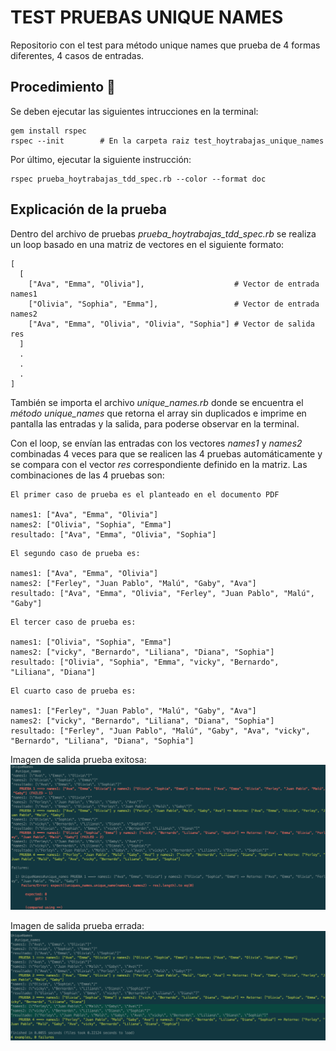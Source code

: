 # TEST PRUEBAS UNIQUE NAMES

Repositorio con el test para método unique names que prueba de 4 formas diferentes, 4 casos de entradas.

## Procedimiento 🚀
Se deben ejecutar las siguientes intrucciones en la terminal:

```
gem install rspec
rspec --init        # En la carpeta raiz test_hoytrabajas_unique_names
```

Por último, ejecutar la siguiente instrucción:

```
rspec prueba_hoytrabajas_tdd_spec.rb --color --format doc
```

## Explicación de la prueba

Dentro del archivo de pruebas _prueba_hoytrabajas_tdd_spec.rb_ se realiza un loop basado en una matriz de vectores en el siguiente formato:

```
[
  [
    ["Ava", "Emma", "Olivia"],                    # Vector de entrada names1
    ["Olivia", "Sophia", "Emma"],                 # Vector de entrada names2
    ["Ava", "Emma", "Olivia", "Olivia", "Sophia"] # Vector de salida res
  ]
  .
  .
  .
]
```

También se importa el archivo _unique_names.rb_ donde se encuentra el _método unique_names_ que retorna el array sin duplicados e imprime en pantalla las entradas y la salida, para poderse observar en la terminal.

Con el loop, se envían las entradas con los vectores _names1_ y _names2_ combinadas 4 veces para que se realicen las 4 pruebas automáticamente y se compara con el vector _res_ correspondiente definido en la matriz. Las combinaciones de las 4 pruebas son:

```
El primer caso de prueba es el planteado en el documento PDF

names1: ["Ava", "Emma", "Olivia"]
names2: ["Olivia", "Sophia", "Emma"]
resultado: ["Ava", "Emma", "Olivia", "Sophia"]
```

```
El segundo caso de prueba es:

names1: ["Ava", "Emma", "Olivia"]
names2: ["Ferley", "Juan Pablo", "Malú", "Gaby", "Ava"]
resultado: ["Ava", "Emma", "Olivia", "Ferley", "Juan Pablo", "Malú", "Gaby"]
```

```
El tercer caso de prueba es:

names1: ["Olivia", "Sophia", "Emma"]
names2: ["vicky", "Bernardo", "Liliana", "Diana", "Sophia"]
resultado: ["Olivia", "Sophia", "Emma", "vicky", "Bernardo", "Liliana", "Diana"]
```


```
El cuarto caso de prueba es:

names1: ["Ferley", "Juan Pablo", "Malú", "Gaby", "Ava"]
names2: ["vicky", "Bernardo", "Liliana", "Diana", "Sophia"]
resultado: ["Ferley", "Juan Pablo", "Malú", "Gaby", "Ava", "vicky", "Bernardo", "Liliana", "Diana", "Sophia"]
```

Imagen de salida prueba exitosa:
![Screenshot](./images/screenshot2.png)

Imagen de salida prueba errada:
![Screenshot](./images/screenshot1.png)

